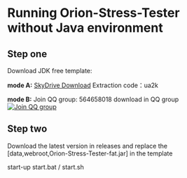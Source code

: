 # Running Orion-Stress-Tester without Java environment
## Step one
Download JDK free template:

**mode A:**
[SkyDrive Download](https://pan.baidu.com/s/1vW5HuQumtd7SuJ9g6-GOfQ) Extraction code：ua2k

**mode B:**
Join QQ group: 564658018 download in QQ group <a target="_blank" href="//shang.qq.com/wpa/qunwpa?idkey=33587697e57f80420543482163cacdc5695edcbb6cfce519737d416130e7f058"><img border="0" src="//pub.idqqimg.com/wpa/images/group.png" alt="Join QQ group" title="Join QQ group"></a>

## Step two
Download the latest version in releases and replace the [data,webroot,Orion-Stress-Tester-fat.jar] in the template

start-up start.bat  / start.sh